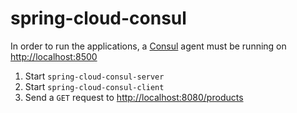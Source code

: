 # spring-cloud-consul

In order to run the applications, a [Consul](https://www.consul.io/) agent must be running on <http://localhost:8500>

1. Start `spring-cloud-consul-server`
1. Start `spring-cloud-consul-client`
1. Send a `GET` request to <http://localhost:8080/products>
